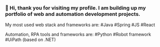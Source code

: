 ### 👋 Hi, thank you for visiting my profile. I am building up my portfolio of web and automation development projects.

My most used web stack and frameworks are:
#Java #Spring #JS #React

Automation, RPA tools and frameworks are:
#Python #Robot framework #UiPath (based on .NET)

<!--
**Mitkoo/Mitkoo** is a ✨ _special_ ✨ repository because its `README.md` (this file) appears on your GitHub profile.

Here are some ideas to get you started:

- 🔭 I’m currently working on ...
- 🌱 I’m currently learning ...
- 👯 I’m looking to collaborate on ...
- 🤔 I’m looking for help with ...
- 💬 Ask me about ...
- 📫 How to reach me: ...
- 😄 Pronouns: ...
- ⚡ Fun fact: ...
-->
